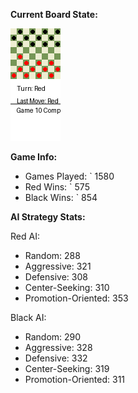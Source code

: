 
**Current Board State:**  
<!-- START_GIF -->
![Checkers Game](./checkers_game.gif)
<!-- END_GIF -->

**Game Info:**  
- Games Played: `<!-- GAMES_PLAYED --> 1580
- Red Wins: `<!-- RED_WINS --> 575
- Black Wins: `<!-- BLACK_WINS --> 854

<!-- AI_STATS -->
**AI Strategy Stats:**

Red AI:
- Random: 288
- Aggressive: 321
- Defensive: 308
- Center-Seeking: 310
- Promotion-Oriented: 353

Black AI:
- Random: 290
- Aggressive: 328
- Defensive: 332
- Center-Seeking: 319
- Promotion-Oriented: 311
